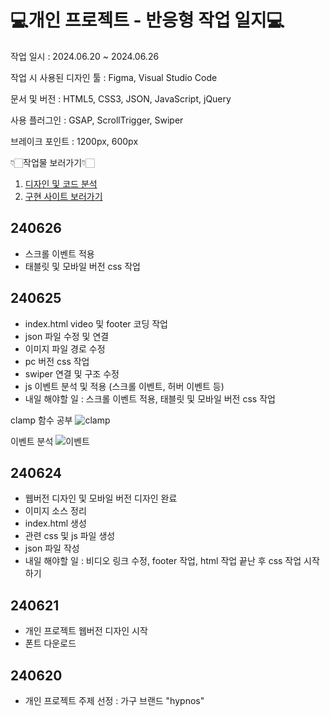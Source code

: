 # 💻개인 프로젝트 - 반응형 작업 일지💻 #

작업 일시 : 2024.06.20 ~ 2024.06.26

작업 시 사용된 디자인 툴 : Figma, Visual Studio Code

문서 및 버전 : HTML5, CSS3, JSON, JavaScript, jQuery

사용 플러그인 : GSAP, ScrollTrigger, Swiper

브레이크 포인트 : 1200px, 600px

👇🏻작업물 보러가기👇🏻
1. [디자인 및 코드 분석](https://www.figma.com/design/YS7BAEqnNXI3SfVpiCgOro/%EA%B0%9C%EC%9D%B8%ED%94%84%EB%A1%9C%EC%A0%9D%ED%8A%B8-%EB%B0%98%EC%9D%91%ED%98%95?node-id=27-1198&t=WK4CTOru05i0w16N-1, "피그마로 바로가기")
2. [구현 사이트 보러가기](https://gonghanna.github.io/Personal-Project/hypnos/)

## 240626 ##
- 스크롤 이벤트 적용
- 태블릿 및 모바일 버전 css 작업

## 240625 ##
- index.html video 및 footer 코딩 작업
- json 파일 수정 및 연결
- 이미지 파일 경로 수정
- pc 버전 css 작업
- swiper 연결 및 구조 수정
- js 이벤트 분석 및 적용 (스크롤 이벤트, 허버 이벤트 등)
- 내일 해야할 일 : 스크롤 이벤트 적용, 태블릿 및 모바일 버전 css 작업

clamp 함수 공부
![clamp](https://github.com/GongHanna/Personal-Project/assets/160007300/bce7bcb0-412d-48fe-8f51-67812c0b3334)

이벤트 분석
![이벤트](https://github.com/GongHanna/Personal-Project/assets/160007300/a4090468-b6cd-4a2e-acf8-adae1035efd9)

## 240624 ##
- 웹버전 디자인 및 모바일 버전 디자인 완료
- 이미지 소스 정리
- index.html 생성
- 관련 css 및 js 파일 생성
- json 파일 작성
- 내일 해야할 일 : 비디오 링크 수정, footer 작업, html 작업 끝난 후 css 작업 시작하기

## 240621 ##
- 개인 프로젝트 웹버전 디자인 시작
- 폰트 다운로드

## 240620 ##
- 개인 프로젝트 주제 선정 : 가구 브랜드 "hypnos"
